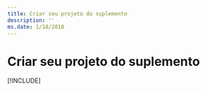 ```yaml
---
title: Criar seu projeto do suplemento
description: ''
ms.date: 1/18/2018
---
```



# <a name="create-your-add-in-project"></a>Criar seu projeto do suplemento

[!INCLUDE[](../includes/excel-tutorial-setup.md)]